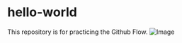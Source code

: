 # hello-world
This repository is for practicing the Github Flow.
![Image](maximilian-bungart-fPZ4eJfqgtQ-unsplash.jpg)
